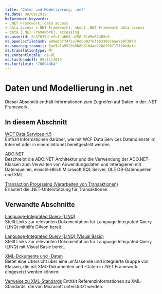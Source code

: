 ```yaml
---
title: 'Daten und Modellierung: .net'
ms.date: 09/09/2019
helpviewer_keywords:
- .NET Framework, data access
- data access [.NET Framework], about .NET Framework data access
- data [.NET Framework], accessing
ms.assetid: 8c37635d-e2c1-4b64-a258-61d9e87405e6
ms.openlocfilehash: ad9e63f74f5a79eba937ef16310926ae9b9f287d
ms.sourcegitcommit: 5ae5a1a9520b8b8b6164ad728d396717f30edafc
ms.translationtype: MT
ms.contentlocale: de-DE
ms.lasthandoff: 09/11/2019
ms.locfileid: "70894364"
---
```

# <a name="data-and-modeling-in-net"></a>Daten und Modellierung in .net

Dieser Abschnitt enthält Informationen zum Zugreifen auf Daten in der .NET Framework.  
  
## <a name="in-this-section"></a>In diesem Abschnitt

 [WCF Data Services 4.5](./wcf/index.md)  
 Enthält Informationen darüber, wie mit WCF Data Services Datendienste im Internet oder in einem Intranet bereitgestellt werden.  

 [ADO.NET](./adonet/index.md)  
 Beschreibt die ADO.NET-Architektur und die Verwendung der ADO.NET-Klassen zum Verwalten von Anwendungsdaten und Interagieren mit Datenquellen, einschließlich Microsoft SQL Server, OLE DB-Datenquellen und XML.  
  
 [Transaction Processing (Verarbeiten von Transaktionen)](./transactions/index.md)  
 Erläutert die .NET-Unterstützung für Transaktionen.  
  
## <a name="related-sections"></a>Verwandte Abschnitte

 [Language-Integrated Query (LINQ)](../../csharp/programming-guide/concepts/linq/index.md)  
 Stellt Links zur relevanten Dokumentation für Language Integrated Query (LINQ) mithilfe C#von bereit.  
  
 [Language-Integrated Query (LINQ) (Visual Basic)](../../visual-basic/programming-guide/concepts/linq/index.md)  
 Stellt Links zur relevanten Dokumentation für Language Integrated Query (LINQ) mit Visual Basic bereit.  
  
 [XML-Dokumente und -Daten](../../standard/data/xml/index.md)  
 Bietet eine Übersicht über eine umfassende und integrierte Gruppe von Klassen, die mit XML-Dokumenten und -Daten in .NET Framework eingesetzt werden können.  
  
 [Verweise zu XML-Standards](https://docs.microsoft.com/previous-versions/dotnet/netframework-4.0/ms256177(v=vs.100))  
 Enthält Referenzinformationen zu XML-Standards, die von Microsoft unterstützt werden.  
